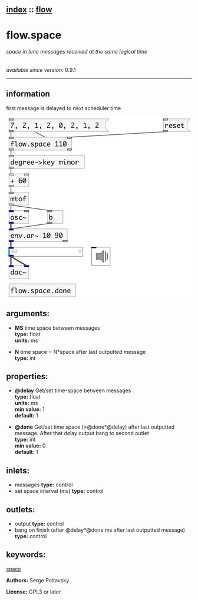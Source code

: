 [index](index.html) :: [flow](category_flow.html)
---

# flow.space

###### space in time messages received at the same logical time

*available since version:* 0.9.1

---


## information
first message is delayed to next scheduler time



[![example](../examples/img/flow.space.jpg)](../examples/pd/flow.space.pd)



## arguments:

* **MS**
time space between messages<br>
__type:__ float<br>
__units:__ ms<br>

* **N**
time space = N*space after last outputted message<br>
__type:__ int<br>





## properties:

* **@delay** 
Get/set time-space between messages<br>
__type:__ float<br>
__units:__ ms<br>
__min value:__ 1<br>
__default:__ 1<br>

* **@done** 
Get/set time space (=@done*@delay) after last outputted message. After that delay
output bang to second outlet<br>
__type:__ int<br>
__min value:__ 0<br>
__default:__ 1<br>



## inlets:

* messages 
__type:__ control<br>
* set space interval (ms) 
__type:__ control<br>



## outlets:

* output
__type:__ control<br>
* bang on finish (after @delay*@done ms after last outputted message)
__type:__ control<br>



## keywords:

[space](keywords/space.html)






**Authors:** Serge Poltavsky




**License:** GPL3 or later





